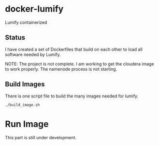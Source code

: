 # docker-lumify

Lumify containerized

## Status

I have created a set of Dockerfiles that build on each other to load all software needed by Lumify. 

NOTE: The project is not complete. I am working to get the cloudera image to work properly. The namenode process is not starting.

## Build Images

There is one script file to build the many images needed for lumify.

```
./build_image.sh
```

# Run Image

This part is still under development.

